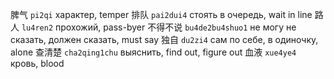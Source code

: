 脾气 `pi2qi` характер, temper
排队 `pai2dui4` стоять в очередь, wait in line
路人 `lu4ren2` прохожий, pass-byer
不得不说 `bu4de2bu4shuo1` не могу не сказать, должен сказать, must say
独自 `du2zi4` сам по себе, в одиночку, alone
查清楚 `cha2qing1chu` выяснить, find out, figure out
血液 `xue4ye4` кровь, blood
